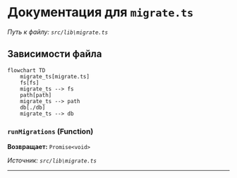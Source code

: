 # Документация для `migrate.ts`

*Путь к файлу: `src/lib\migrate.ts`*

## Зависимости файла

```mermaid
flowchart TD
    migrate_ts[migrate.ts]
    fs[fs]
    migrate_ts --> fs
    path[path]
    migrate_ts --> path
    db[./db]
    migrate_ts --> db
```

### `runMigrations` (Function)

**Возвращает:** `Promise<void>`

*Источник: `src/lib\migrate.ts`*

---
